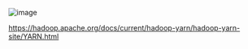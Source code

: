 ![image](https://user-images.githubusercontent.com/7907123/132479118-4d9011f3-150f-4094-a8e5-c9c8597d7660.png)


https://hadoop.apache.org/docs/current/hadoop-yarn/hadoop-yarn-site/YARN.html
